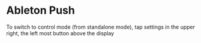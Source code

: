 # Ableton Push

To switch to control mode (from standalone mode), tap settings in the upper right, the left most button above the display
